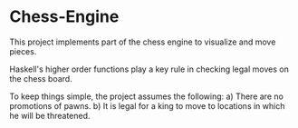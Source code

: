 # Chess-Engine
This project implements part of the chess engine to visualize and move pieces.

Haskell's higher order functions play a key rule in checking legal moves on the chess board.

To keep things simple, the project assumes the following:
a) There are no promotions of pawns.
b) It is legal for a king to move to locations in which he will be threatened.
